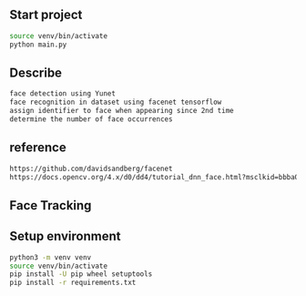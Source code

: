 ## Start project

```bash
source venv/bin/activate
python main.py
```
## Describe
```bash
face detection using Yunet
face recognition in dataset using facenet tensorflow
assign identifier to face when appearing since 2nd time
determine the number of face occurrences
```
## reference
```bash
https://github.com/davidsandberg/facenet 
https://docs.opencv.org/4.x/d0/dd4/tutorial_dnn_face.html?msclkid=bbba05a1af3911eca0d1cf4ec0faac6c
```
## Face Tracking

## Setup environment

```bash
python3 -m venv venv
source venv/bin/activate
pip install -U pip wheel setuptools
pip install -r requirements.txt
```

